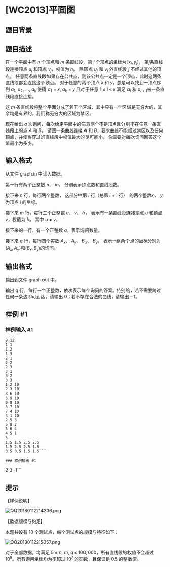 # [WC2013]平面图

## 题目背景



## 题目描述

在一个平面中有 $n$ 个顶点和 $m$ 条直线段，第 $i$ 个顶点的坐标为$(x_i, y_i)$， 第$j$条直线段连接顶点 $u_j$ 和顶点 $v_j$，权值为 $h_j$， 除顶点 $u_j$ 和 $v_j$ 外直线段 $j$ 不经过其他的顶点。 任意两条直线段如果存在公共点，则该公共点一定是一个顶点，此时这两条直线段都会连接这个顶点。 对于任意的两个顶点 $x$ 和 $y$，总是可以找到一顶点序列 $a_1$, $a_2$, …, $a_k$ 使得 $a_1$ = $x$, $a_k$ = $y$ 且对于任意 $1$ ≤ $i$ < $k$ 满足 $a_i$ 和 $a_{i+1}$被一条直线段直接连接。

这 $m$ 条直线段将整个平面分成了若干个区域，其中只有一个区域是无穷大的，其余均是有界的，我们称无穷大的区域为禁区。

现在给出 $q$ 次询问，每次给定平面中的任意两个不是顶点且分别不在任意一条直线段上的点 $A$ 和 $B$， 请画一条曲线连接 $A$ 和 $B$，要求曲线不能经过禁区以及任何顶点，并使得穿过的直线段中权值最大的尽可能小。 你需要对每次询问回答这个值最小为多少。


## 输入格式

从文件 graph.in 中读入数据。

第一行有两个正整数 $n$、 $m$， 分别表示顶点数和直线段数。

接下来 $n$ 行，每行两个整数， 这部分中第 $i$ 行（总第 $i$ + $1$ 行） 的两个整数$x_i$、 $y_i$ 为顶点 $i$ 的坐标。

接下来 $m$ 行，每行三个正整数 $u$、 $v$、 $h$， 表示有一条直线段连接顶点 $u$ 和顶点 $v$，权值为 $h$。 其中 $u$ ≠ $v$。

接下来的一行，有一个正整数 $q$，表示询问数量。

接下来 $q$ 行，每行四个实数 $A_x$、 $A_y$、 $B_x$、 $B_y$， 表示一组两个点的坐标分别为$(A_x, A_y)$和$(B_x, B_y)$的询问。


## 输出格式

输出到文件 graph.out 中。

输出 $q$ 行，每行一个正整数，依次表示每个询问的答案。特别的，若不需要跨过任何一条边即可到达，请输出 $0$；若不存在合法的曲线，请输出－$1$。


## 样例 #1

### 样例输入 #1
```
9 12
1 1
1 2
1 3
2 1
2 2
2 3
3 1
3 2
3 3
1 2 10
2 3 10
3 6 10
6 9 10
9 8 10
8 7 10
7 4 10
4 1 10
2 5 3
5 8 2
5 6 4
4 5 1
3
1.5 1.5 2.5 2.5
1.5 2.5 2.5 1.5
0.5 0.5 1.5 1.5```

### 样例输出 #1

```
2
3
-1```

## 提示

【样例说明】

![QQ20180112214336.png](https://www.z4a.net/images/2018/01/12/QQ20180112214336.png)

【数据规模与约定】

本题共设有 $10$ 个测试点，每个测试点的规模与特征如下：

![QQ20180112215357.png](https://www.z4a.net/images/2018/01/12/QQ20180112215357.png)

对于全部数据，均满足 $5$ ≤ $n$, $m$, $q$ ≤ $100,000$，所有直线段的权值不会超过 $10^9$。所有询问坐标均为不超过 $10^7$ 的实数，且保证是 $0.5$ 的整数倍。

